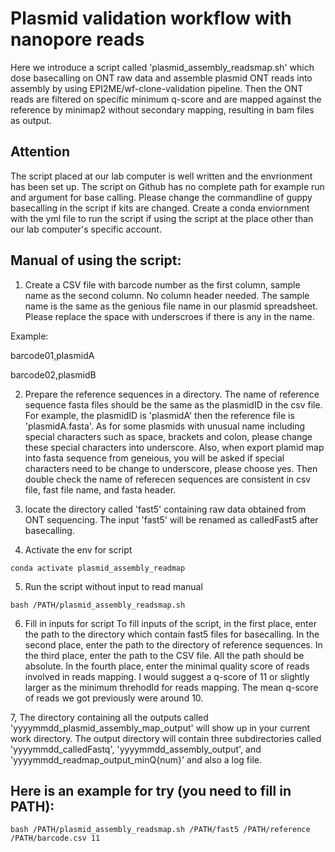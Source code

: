 # Plasmid validation workflow with nanopore reads

Here we introduce a script called 'plasmid_assembly_readsmap.sh' which dose basecalling on ONT raw data and assemble plasmid ONT reads into assembly by using EPI2ME/wf-clone-validation pipeline. Then the ONT reads are filtered on specific minimum q-score and are mapped against the reference by minimap2 without secondary mapping, resulting in bam files as output.

## Attention
The script placed at our lab computer is well written and the envrionment has been set up. The script on Github has no complete path for example run and argument for base calling.
Please change the commandline of guppy basecalling in the script if kits are changed.
Create a conda enviornment with the yml file to run the script if using the script at the place other than our lab computer's specific account.

## Manual of using the script:

1. Create a CSV file with barcode number as the first column, sample name as the second column.  No column header needed. The sample name is the same as the genious file name in our plasmid spreadsheet. Please replace the space with underscroes if there is any in the name.

Example:

barcode01,plasmidA

barcode02,plasmidB

2. Prepare the reference sequences in a directory. The name of reference sequence fasta files should be the same as the plasmidID in the csv file. For example, the plasmidID is 'plasmidA' then the reference file is 'plasmidA.fasta'. As for some plasmids with unusual name including special characters such as space, brackets and colon, please change these special characters into underscore. Also, when export plamid map into fasta sequence from geneious, you will be asked if special characters need to be change to underscore, please choose yes. Then double check the name of referecen sequences are consistent in csv file, fast file name, and fasta header.

3. locate the directory called 'fast5' containing raw data obtained from ONT sequencing. The input 'fast5' will be renamed as calledFast5 after basecalling.

4. Activate the env for script

`conda activate plasmid_assembly_readmap`

5. Run the script without input to read manual 

`bash /PATH/plasmid_assembly_readsmap.sh`

6. Fill in inputs for script
To fill inputs of the script, in the first place, enter the path to the directory which contain fast5 files for basecalling. In the second place, enter the path to the directory of reference sequences. In the third place, enter the path to the CSV file. All the path should be absolute. In the fourth place, enter the minimal quality score of reads involved in reads mapping. I would suggest a q-score of 11 or slightly larger as the minimum threhodld for reads mapping. The mean q-score of reads we got previously were around 10. 

7, The directory containing all the outputs called 'yyyymmdd_plasmid_assembly_map_output' will show up in your current work directory. The output directory will contain three subdirectories called 'yyyymmdd_calledFastq', 'yyyymmdd_assembly_output', and 'yyyymmdd_readmap_output_minQ{num}' and also a log file.


## Here is an example for try (you need to fill in PATH):

```
bash /PATH/plasmid_assembly_readsmap.sh /PATH/fast5 /PATH/reference /PATH/barcode.csv 11
```


